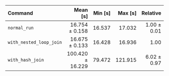 | Command | Mean [s] | Min [s] | Max [s] | Relative |
|:---|---:|---:|---:|---:|
| `normal_run` | 16.754 ± 0.158 | 16.537 | 17.032 | 1.00 ± 0.01 |
| `with_nested_loop_join` | 16.675 ± 0.133 | 16.428 | 16.936 | 1.00 |
| `with_hash_join` | 100.420 ± 16.229 | 79.472 | 121.915 | 6.02 ± 0.97 |
